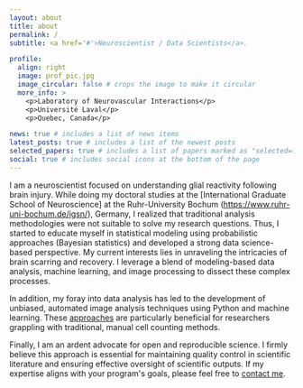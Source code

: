```yaml
---
layout: about
title: about
permalink: /
subtitle: <a href='#'>Neuroscientist / Data Scientists</a>.

profile:
  align: right
  image: prof_pic.jpg
  image_circular: false # crops the image to make it circular
  more_info: >
    <p>Laboratory of Neurovascular Interactions</p>
    <p>Université Laval</p>
    <p>Quebec, Canada</p>

news: true # includes a list of news items
latest_posts: true # includes a list of the newest posts
selected_papers: true # includes a list of papers marked as "selected={true}"
social: true # includes social icons at the bottom of the page
---
```


I am a neuroscientist focused on understanding glial reactivity following brain injury. While doing my doctoral studies at the [International Graduate School of Neuroscience\] at the Ruhr-University Bochum (https://www.ruhr-uni-bochum.de/igsn/), Germany, I realized that traditional analysis methodologies were not suitable to solve my research questions. Thus, I started to educate myself in statistical modeling using probabilistic approaches (Bayesian statistics) and developed a strong data science-based perspective. My current interests lies in unraveling the intricacies of brain scarring and recovery. I leverage a blend of modeling-based data analysis, machine learning, and image processing to dissect these complex processes.

In addition, my foray into data analysis has led to the development of unbiased, automated image analysis techniques using Python and machine learning. These [approaches](https://medium.com/@damanrique) are particularly beneficial for researchers grappling with traditional, manual cell counting methods.

Finally, I am an ardent advocate for open and reproducible science. I firmly believe this approach is essential for maintaining quality control in scientific literature and ensuring effective oversight of scientific outputs. If my expertise aligns with your program's goals, please feel free to [contact me](mailto:danielmanriquecastano@gmail.com).
